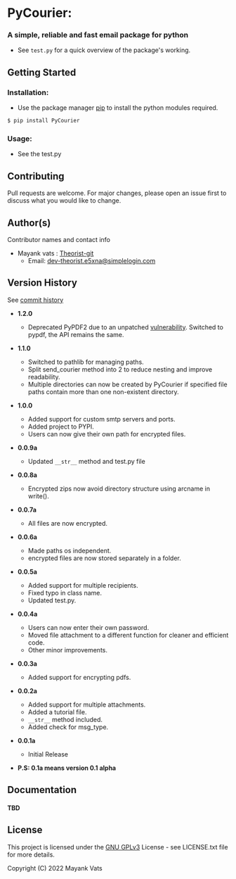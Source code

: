 # PyCourier: 
### A simple, reliable and fast email package for python

* See `test.py` for a quick overview of the package's working.

## Getting Started

### Installation:


* Use the package manager [pip](https://pip.pypa.io/en/stable/) to install the python modules required.

```bash
$ pip install PyCourier
```


### Usage:

* See the test.py

## Contributing
Pull requests are welcome. For major changes, please open an issue first to discuss what you would like to change.


## Author(s)

Contributor names and contact info
* Mayank vats : [Theorist-git](https://github.com/Theorist-Git)
  * Email: dev-theorist.e5xna@simplelogin.com

## Version History
See [commit history](https://github.com/Theorist-Git/PyCourier/commits/master)
* **1.2.0**
  * Deprecated PyPDF2 due to an unpatched [vulnerability](https://github.com/advisories/GHSA-4vvm-4w3v-6mr8). Switched to pypdf, the API remains the same.
* **1.1.0**
  * Switched to pathlib for managing paths.
  * Split send_courier method into 2 to reduce nesting and improve readability.
  * Multiple directories can now be created by PyCourier if specified file paths contain more than one non-existent
  directory.

* **1.0.0**
  * Added support for custom smtp servers and ports.
  * Added project to PYPI.
  * Users can now give their own path for encrypted files.
* **0.0.9a**
  * Updated `__str__` method and test.py file 
* **0.0.8a**
  * Encrypted zips now avoid directory structure using arcname in write().
* **0.0.7a**
  * All files are now encrypted.
* **0.0.6a**
  * Made paths os independent.
  * encrypted files are now stored separately in a folder.
* **0.0.5a**
  * Added support for multiple recipients.
  * Fixed typo in class name.
  * Updated test.py.
* **0.0.4a**
  * Users can now enter their own password.
  * Moved file attachment to a different function for cleaner and efficient code.
  * Other minor improvements.
* **0.0.3a**
  * Added support for encrypting pdfs.
* **0.0.2a**
  * Added support for multiple attachments.
  * Added a tutorial file.
  * `__str__` method included.
  * Added check for msg_type.
* **0.0.1a**
    * Initial Release

* **P.S: 0.1a means version 0.1 alpha**

## Documentation
#### TBD

## License

This project is licensed under the [GNU GPLv3](https://choosealicense.com/licenses/gpl-3.0/#) License - see LICENSE.txt file for more details.

Copyright (C) 2022 Mayank Vats
